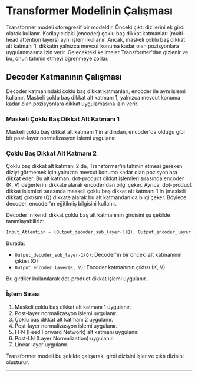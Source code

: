 # Transformer Modelinin Çalışması

Transformer modeli otoregresif bir modeldir. Önceki çıktı dizilerini ek girdi olarak kullanır. Kodlayıcıdaki (encoder) çoklu baş dikkat katmanları (multi-head attention layers) aynı işlemi kullanır. Ancak, maskeli çoklu baş dikkat alt katmanı 1, dikkatin yalnızca mevcut konuma kadar olan pozisyonlara uygulanmasına izin verir. Gelecekteki kelimeler Transformer'dan gizlenir ve bu, onun tahmin etmeyi öğrenmeye zorlar.

## Decoder Katmanının Çalışması

Decoder katmanındaki çoklu baş dikkat katmanları, encoder ile aynı işlemi kullanır. Maskeli çoklu baş dikkat alt katmanı 1, yalnızca mevcut konuma kadar olan pozisyonlara dikkat uygulamasına izin verir. 

### Maskeli Çoklu Baş Dikkat Alt Katmanı 1

Maskeli çoklu baş dikkat alt katmanı 1'in ardından, encoder'da olduğu gibi bir post-layer normalizasyon işlemi uygulanır.

### Çoklu Baş Dikkat Alt Katmanı 2

Çoklu baş dikkat alt katmanı 2 de, Transformer'ın tahmin etmesi gereken diziyi görmemek için yalnızca mevcut konuma kadar olan pozisyonlara dikkat eder. Bu alt katman, dot-product dikkat işlemleri sırasında encoder (K, V) değerlerini dikkate alarak encoder'dan bilgi çeker. Ayrıca, dot-product dikkat işlemleri sırasında maskeli çoklu baş dikkat alt katmanı 1'in (maskeli dikkat) çıktısını (Q) dikkate alarak bu alt katmandan da bilgi çeker. Böylece decoder, encoder'ın eğitilmiş bilgisini kullanır.

Decoder'ın kendi dikkat çoklu baş alt katmanının girdisini şu şekilde tanımlayabiliriz:
```python
Input_Attention = (Output_decoder_sub_layer-1(Q), Output_encoder_layer(K, V))
```
Burada:
- `Output_decoder_sub_layer-1(Q)`: Decoder'ın bir önceki alt katmanının çıktısı (Q)
- `Output_encoder_layer(K, V)`: Encoder katmanının çıktısı (K, V)

Bu girdiler kullanılarak dot-product dikkat işlemi uygulanır.

### İşlem Sırası

1. Maskeli çoklu baş dikkat alt katmanı 1 uygulanır.
2. Post-layer normalizasyon işlemi uygulanır.
3. Çoklu baş dikkat alt katmanı 2 uygulanır.
4. Post-layer normalizasyon işlemi uygulanır.
5. FFN (Feed Forward Network) alt katmanı uygulanır.
6. Post-LN (Layer Normalization) uygulanır.
7. Linear layer uygulanır.

Transformer modeli bu şekilde çalışarak, girdi dizisini işler ve çıktı dizisini oluşturur.

---


